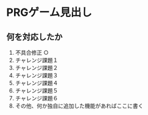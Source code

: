 # PRGゲーム見出し
## 何を対応したか 

1. 不具合修正 ○
1. チャレンジ課題１
1. チャレンジ課題２
1. チャレンジ課題３
1. チャレンジ課題４
1. チャレンジ課題５
1. チャレンジ課題６
1. その他、何か独自に追加した機能があればここに書く
